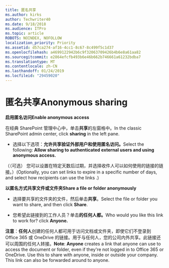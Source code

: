 ```yaml
---
title: 匿名共享
ms.author: kirks
author: Techwriter40
ms.date: 9/18/2018
ms.audience: ITPro
ms.topic: article
ROBOTS: NOINDEX, NOFOLLOW
localization_priority: Priority
ms.assetid: d57ca274-af16-4cc1-8c67-8c499f5c1d37
ms.openlocfilehash: a4699122942b6c9f32063709426b4b6e8a61aa82
ms.sourcegitcommit: e2864efcfb493b6e46b662b746661a61232bdba7
ms.translationtype: MT
ms.contentlocale: zh-CN
ms.lasthandoff: 01/24/2019
ms.locfileid: "29459020"
---
```

# <a name="anonymous-sharing"></a><span data-ttu-id="1e674-102">匿名共享</span><span class="sxs-lookup"><span data-stu-id="1e674-102">Anonymous sharing</span></span>

 <span data-ttu-id="1e674-103">**启用匿名访问**</span><span class="sxs-lookup"><span data-stu-id="1e674-103">**Enable anonymous access**</span></span>
  
<span data-ttu-id="1e674-104">在经典 SharePoint 管理中心中，单击**共享**的左窗格中。</span><span class="sxs-lookup"><span data-stu-id="1e674-104">In the classic SharePoint admin center, click **sharing** in the left pane.</span></span> 
  
- <span data-ttu-id="1e674-105">选择以下选项：**允许共享验证外部用户和使用匿名访问。**</span><span class="sxs-lookup"><span data-stu-id="1e674-105">Select the following: **Allow sharing to authenticated external users and using anonymous access.**</span></span>
  
<span data-ttu-id="1e674-106">（（可选） 您可以设置在特定天数后过期，并选择收件人可以如何使用的链接的链接。）</span><span class="sxs-lookup"><span data-stu-id="1e674-106">(Optionally, you can set links to expire in a specific number of days, and select how recipients can use the links .)</span></span>
    
 <span data-ttu-id="1e674-107">**以匿名方式共享文件或文件夹**</span><span class="sxs-lookup"><span data-stu-id="1e674-107">**Share a file or folder anonymously**</span></span>
  
- <span data-ttu-id="1e674-108">选择要共享的文件夹的文件，然后单击**共享**。</span><span class="sxs-lookup"><span data-stu-id="1e674-108">Select the file or folder you want to share, and then click **Share**.</span></span> 
    
- <span data-ttu-id="1e674-109">您希望此链接到的工作人员？单击**的任何人都。**</span><span class="sxs-lookup"><span data-stu-id="1e674-109">Who would you like this link to work for? click **Anyone.**</span></span>
  
 <span data-ttu-id="1e674-p101">**注意**：**任何人**创建的任何人都可用于访问文档或文件夹，即使它们不登录到 Office 365 或 OneDrive 的链接。用于与任何人，您的公司内外共享。此链接还可以周围的任何人转接。</span><span class="sxs-lookup"><span data-stu-id="1e674-p101">**Note**: **Anyone** creates a link that anyone can use to access the document or folder, even if they're not logged in to Office 365 or OneDrive. Use this to share with anyone, inside or outside your company. This link can also be forwarded around to anyone.</span></span> 
    

